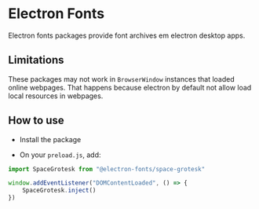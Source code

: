 # Electron Fonts

Electron fonts packages provide font archives em electron desktop apps.

## Limitations

These packages may not work in `BrowserWindow` instances that loaded online webpages. That happens because electron by default not allow load local resources in webpages.

## How to use

* Install the package

* On your `preload.js`, add:

```ts
import SpaceGrotesk from "@electron-fonts/space-grotesk"

window.addEventListener("DOMContentLoaded", () => {
    SpaceGrotesk.inject()
})
```